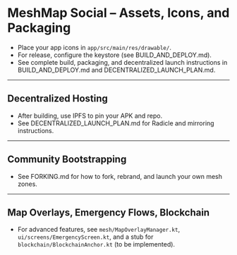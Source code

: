 # MeshMap Social – Assets, Icons, and Packaging

- Place your app icons in `app/src/main/res/drawable/`.
- For release, configure the keystore (see BUILD_AND_DEPLOY.md).
- See complete build, packaging, and decentralized launch instructions in BUILD_AND_DEPLOY.md and DECENTRALIZED_LAUNCH_PLAN.md.

---

## Decentralized Hosting

- After building, use IPFS to pin your APK and repo.
- See DECENTRALIZED_LAUNCH_PLAN.md for Radicle and mirroring instructions.

---

## Community Bootstrapping

- See FORKING.md for how to fork, rebrand, and launch your own mesh zones.

---

## Map Overlays, Emergency Flows, Blockchain

- For advanced features, see `mesh/MapOverlayManager.kt`, `ui/screens/EmergencyScreen.kt`, and a stub for `blockchain/BlockchainAnchor.kt` (to be implemented).